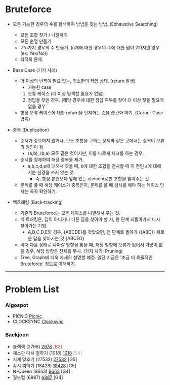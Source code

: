 # Bruteforce

- 모든 가능한 경우의 수를 탐색하여 방법을 찾는 방법. (Exhaustive Searching)
  - 모든 조합 찾기 / 나열하기
  - 모든 순열 만들기
  - 2^n가지 경우의 수 만들기. (n개에 대한 경우의 수에 대한 답이 2가지인 경우 (ex: Yex/No))
  - 최적화 문제.


- Base Case (기저 사례)
  - 더 이상의 반복이 필요 없는, 최소한의 작업 상태. (return 발생)
    - 가능한 case
    1. 오류 케이스 (더 이상 탐색할 필요가 없음)
    2. 정답을 찾은 경우. (해당 경우에 대한 정답 여부를 찾아 더 이상 찾을 필요가 없을 경우
  - 항상 오류 케이스에 대한 return을 먼저하는 것을 습관화 하기. (Corner Case 방지)


- 중복 (Duplication)
  - 순서가 중요하지 않거나, 모든 조합을 구하는 문제와 같은 곳에서는 중복이 오류의 원인이 됨
    - (a,b), (b,a) 모두 같은 것이지만, 이를 다르게 체크를 하는 경우.
  - 순서를 강제하여 해당 중복을 제거. 
    - a,b,c,d,e에 대해서 찾을 때, b에 대한 조합을 검사할 때 이 전인 a에 대해서는 신경을 쓰지 않는 것.
      - 즉, 항상 본인보다 앞에 있는 element로만 조합을 찾아주는 것.
  - 문제를 풀 때 해당 케이스가 중복인지, 문제를 풀 때 검사를 해야 하는 케이스 인지는 꼭꼭 확인하기.


- 백트래킹 (Back-tracking)
  - 기존의 Bruteforce는 모든 케이스를 나열해서 푸는 것.
  - 백 트래킹은, 답이 아니거나 다른 답을 찾아야 할 시, 한 단계 되돌아가서 다시 찾아가는 기법.
    - A,B,C,D,E의 경우, {ABCDE}를 찾았으면, 전 단계로 돌아가 ({ABC}) 새로운 답을 찾아가는 것 {ABCED}
  - 이때 다음 상태로 나아갈 방향을 찾을 때, 해당 방향에 오류가 있어서 가망이 없을 경우, 해당 방향은 전체를 무시. (가지 치기: Pruning)
  - Tree, Graph에 더욱 자세히 설명할 예정. 일단 지금은 '조금 더 효율적인 Bruteforce' 정도로 이해하기.


--------------------------------

# Problem List
### Algospot
- PICNIC [Picnic](https://github.com/KyumKyum/Algorithm_Study/blob/main/Bruteforce/picnic.py).
- CLOCKSYNC [Clocksync](https://github.com/KyumKyum/Algorithm_Study/blob/main/Bruteforce/clocksync.py)

### Backjoon
- 블랙잭 (2798) [2978](https://github.com/KyumKyum/Algorithm_Study/blob/main/Bruteforce/2978.py) <span style="color:#A6442E;">[B2]</span>
- 체스판 다시 칠하기 (1018) [1018](https://github.com/KyumKyum/Algorithm_Study/blob/main/Bruteforce/1018.py) <span style="color:#ADADAD;">[S4]</span>
- 시계 맞추기 (27532) [27532](https://github.com/KyumKyum/Algorithm_Study/blob/main/Bruteforce/27532.py) [G5]
- 감시 피하기 (18428) [18428](https://github.com/KyumKyum/Algorithm_Study/blob/main/Bruteforce/18428.py) [G5]
- N-Queen (9663) [9663](https://github.com/KyumKyum/Algorithm_Study/blob/main/Bruteforce/9663.py) [G4]
- 월드컵 (6987) [6987](https://github.com/KyumKyum/Algorithm_Study/blob/main/Bruteforce/6987.py) [G4]
